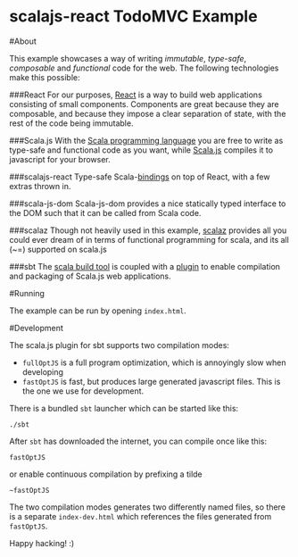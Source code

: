 # scalajs-react TodoMVC Example

#About

This example showcases a way of writing *immutable*, *type-safe*, *composable* and *functional* code for the web. 
The following technologies make this possible:

###React
For our purposes, [React](https://facebook.github.io/react/) 
is a way to build web applications consisting of small components.
Components are great because they are composable, 
and because they impose a clear separation of state, with the rest of the code being immutable.

###Scala.js
With the [Scala programming language](http://www.scala-lang.org/) 
you are free to write as type-safe and functional code as you want,
while [Scala.js](https://www.scala-js.org) compiles it to javascript for your browser.

###scalajs-react
Type-safe Scala-[bindings](https://github.com/japgolly/scalajs-react/) on top of React, 
with a few extras thrown in.

###scala-js-dom
Scala-js-dom provides a nice statically typed interface to the DOM such that it can be called from Scala code.

###scalaz
Though not heavily used in this example, [scalaz](https://github.com/scalaz/scalaz)
provides all you could ever dream of in terms of functional programming for scala, 
and its all (~=) supported on scala.js 

###sbt
The [scala build tool](http://www.scala-sbt.org) is coupled with a
[plugin](http://www.scala-js.org/doc/sbt-plugin.html) 
to enable compilation and packaging of Scala.js web applications. 

#Running

The example can be run by opening `index.html`.

#Development

The scala.js plugin for sbt supports two compilation modes:
 
* `fullOptJS` is a full program optimization, which is annoyingly slow when developing
* `fastOptJS` is fast, but produces large generated javascript files. This is the one we use for development.

There is a bundled `sbt` launcher which can be started like this:

`./sbt`

After `sbt` has downloaded the internet, you can compile once like this:

`fastOptJS` 

or enable continuous compilation by prefixing a tilde

`~fastOptJS`

The two compilation modes generates two differently named files, so there is a separate `index-dev.html`
 which references the files generated from `fastOptJS`.

 
Happy hacking! :)
